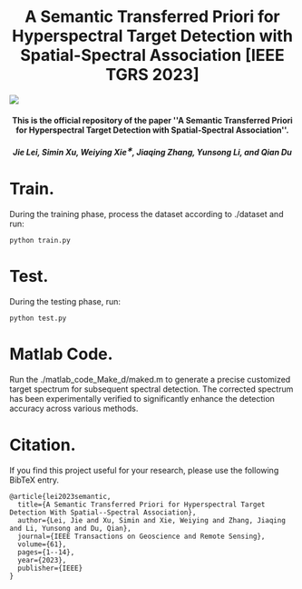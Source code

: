 
<h1 align="center">A Semantic Transferred Priori for Hyperspectral Target Detection with Spatial-Spectral Association [IEEE TGRS 2023]</h1>

<p align="center">

<a href=""> <img  src="https://img.shields.io/badge/license-MIT-blue"></a>
</p>

<h4 align="center">This is the official repository of the paper ''A Semantic Transferred Priori for Hyperspectral Target Detection with Spatial-Spectral Association''</a>.</h4>


<h5 align="center"><em>Jie Lei, Simin Xu, Weiying Xie<sup>&#8727;</sup>, Jiaqing Zhang, Yunsong Li, and Qian Du</em></h5>

# Train.
During the training phase, process the dataset according to ./dataset and run:
~~~
python train.py
~~~

# Test.
During the testing phase, run:
~~~
python test.py
~~~

# Matlab Code.
Run the ./matlab_code_Make_d/maked.m to generate a precise customized target spectrum for subsequent spectral detection. The corrected spectrum has been experimentally verified to significantly enhance the detection accuracy across various methods.
# Citation.
  
If you find this project useful for your research, please use the following BibTeX entry.

    @article{lei2023semantic,
      title={A Semantic Transferred Priori for Hyperspectral Target Detection With Spatial--Spectral Association},
      author={Lei, Jie and Xu, Simin and Xie, Weiying and Zhang, Jiaqing and Li, Yunsong and Du, Qian},
      journal={IEEE Transactions on Geoscience and Remote Sensing},
      volume={61},
      pages={1--14},
      year={2023},
      publisher={IEEE}
    }

